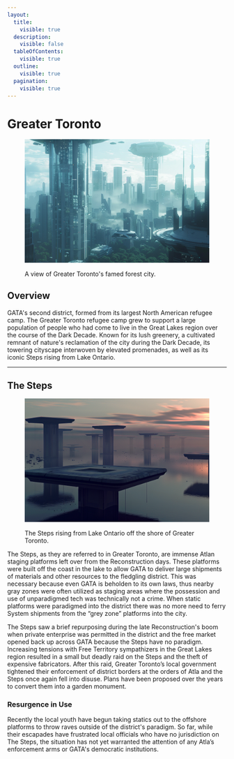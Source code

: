 ```yaml
---
layout:
  title:
    visible: true
  description:
    visible: false
  tableOfContents:
    visible: true
  outline:
    visible: true
  pagination:
    visible: true
---
```


# Greater Toronto

<figure><img src="../../../.gitbook/assets/greatertoronto.png" alt=""><figcaption><p>A view of Greater Toronto's famed forest city.</p></figcaption></figure>

## Overview

GATA's second district, formed from its largest North American refugee camp. The Greater Toronto refugee camp grew to support a large population of people who had come to live in the Great Lakes region over the course of the Dark Decade. Known for its lush greenery, a cultivated remnant of nature's reclamation of the city during the Dark Decade, its towering cityscape interwoven by elevated promenades, as well as its iconic Steps rising from Lake Ontario.

***

## The Steps

<figure><img src="../../../.gitbook/assets/thesteps-53.png" alt="" width="563"><figcaption><p>The Steps rising from Lake Ontario off the shore of Greater Toronto.</p></figcaption></figure>

The Steps, as they are referred to in Greater Toronto, are immense Atlan staging platforms left over from the Reconstruction days. These platforms were built off the coast in the lake to allow GATA to deliver large shipments of materials and other resources to the fledgling district. This was necessary because even GATA is beholden to its own laws, thus nearby gray zones were often utilized as staging areas where the possession and use of unparadigmed tech was technically not a crime. When static platforms were paradigmed into the district there was no more need to ferry System shipments from the “grey zone” platforms into the city.

The Steps saw a brief repurposing during the late Reconstruction's boom when private enterprise was permitted in the district and the free market opened back up across GATA because the Steps have no paradigm. Increasing tensions with Free Territory sympathizers in the Great Lakes region resulted in a small but deadly raid on the Steps and the theft of expensive fabricators. After this raid, Greater Toronto’s local government tightened their enforcement of district borders at the orders of Atla and the Steps once again fell into disuse. Plans have been proposed over the years to convert them into a garden monument.&#x20;

### Resurgence in Use

Recently the local youth have begun taking statics out to the offshore platforms to throw raves outside of the district's paradigm. So far, while their escapades have frustrated local officials who have no jurisdiction on The Steps, the situation has not yet warranted the attention of any Atla’s enforcement arms or GATA's democratic institutions.
